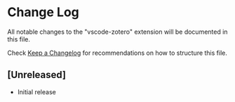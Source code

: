 # Change Log

All notable changes to the "vscode-zotero" extension will be documented in this file.

Check [Keep a Changelog](http://keepachangelog.com/) for recommendations on how to structure this file.

## [Unreleased]

- Initial release